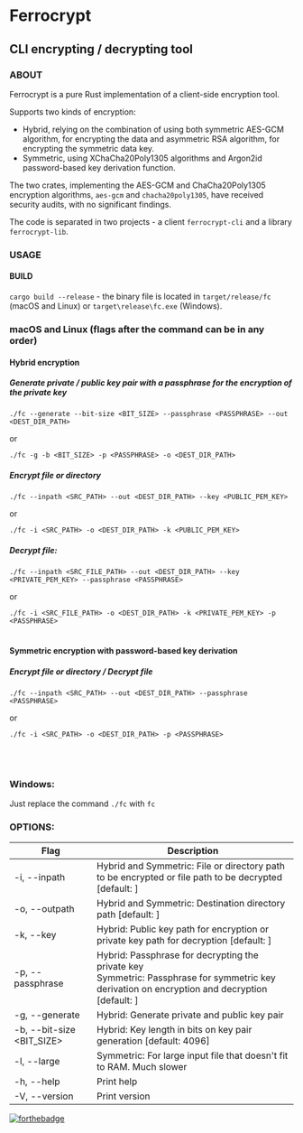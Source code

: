# Ferrocrypt

## CLI encrypting / decrypting tool

### ABOUT

Ferrocrypt is a pure Rust implementation of a client-side encryption tool.

Supports two kinds of encryption:

- Hybrid, relying on the combination of using both symmetric AES-GCM algorithm, for encrypting the data
  and asymmetric RSA algorithm, for encrypting the symmetric data key.
- Symmetric, using XChaCha20Poly1305 algorithms and Argon2id password-based key derivation function.

The two crates, implementing the AES-GCM and ChaCha20Poly1305 encryption algorithms,
`aes-gcm` and `chacha20poly1305`, have received security audits, with no significant findings.

The code is separated in two projects - a client `ferrocrypt-cli` and a library `ferrocrypt-lib`.

### USAGE

#### BUILD

`cargo build --release` - the binary file is located in `target/release/fc` (macOS and Linux) or `target\release\fc.exe` (Windows).

### macOS and Linux (flags after the command can be in any order)

#### Hybrid encryption

##### Generate private / public key pair with a passphrase for the encryption of the private key

`./fc --generate --bit-size <BIT_SIZE> --passphrase <PASSPHRASE> --out <DEST_DIR_PATH>`

or

`./fc -g -b <BIT_SIZE> -p <PASSPHRASE> -o <DEST_DIR_PATH>`

##### Encrypt file or directory

`./fc --inpath <SRC_PATH> --out <DEST_DIR_PATH> --key <PUBLIC_PEM_KEY>`

or

`./fc -i <SRC_PATH> -o <DEST_DIR_PATH> -k <PUBLIC_PEM_KEY>`

##### Decrypt file:

`./fc --inpath <SRC_FILE_PATH> --out <DEST_DIR_PATH> --key <PRIVATE_PEM_KEY> --passphrase <PASSPHRASE>`

or

`./fc -i <SRC_FILE_PATH> -o <DEST_DIR_PATH> -k <PRIVATE_PEM_KEY> -p <PASSPHRASE>`
<br/><br/>

#### Symmetric encryption with password-based key derivation

##### Encrypt file or directory / Decrypt file

`./fc --inpath <SRC_PATH> --out <DEST_DIR_PATH> --passphrase <PASSPHRASE>`

or

`./fc -i <SRC_PATH> -o <DEST_DIR_PATH> -p <PASSPHRASE>`

<br/><br/>

### Windows:

Just replace the command `./fc` with `fc`

### OPTIONS:

| Flag                          | Description                                                                                                                                        |
|-------------------------------|----------------------------------------------------------------------------------------------------------------------------------------------------|
| -i, --inpath <INPATH>         | Hybrid and Symmetric: File or directory path to be encrypted or file path to be decrypted [default: ]                                              |
| -o, --outpath <OUTPATH>       | Hybrid and Symmetric: Destination directory path [default: ]                                                                                       |                                                                             
| -k, --key <KEY>               | Hybrid: Public key path for encryption or private key path for decryption [default: ]                                                              |                                                         
| -p, --passphrase <PASSPHRASE> | Hybrid: Passphrase for decrypting the private key <br/>Symmetric: Passphrase for symmetric key derivation on encryption and decryption [default: ] |
| -g, --generate                | Hybrid: Generate private and public key pair                                                                                                       |                                                                                                 
| -b, --bit-size <BIT_SIZE>     | Hybrid: Key length in bits on key pair generation [default: 4096]                                                                                  |                                                                          
| -l, --large                   | Symmetric: For large input file that doesn't fit to RAM. Much slower                                                                               |                                                                       
| -h, --help                    | Print help                                                                                                                                         |                                                                                                                                   
| -V, --version                 | Print version                                                                                                                                      |                                                                                                                             |

[![forthebadge](https://forthebadge.com/images/badges/made-with-rust.svg)](https://forthebadge.com)
